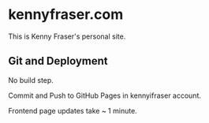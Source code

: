 # kennyfraser.com

This is Kenny Fraser's personal site.

## Git and Deployment

No build step.

Commit and Push to GitHub Pages in kennyifraser account.

Frontend page updates take ~ 1 minute.

[//]: # (Web Business Services portfolio )
[//]: # (freelance front end web developer in the Scottish Highlands.)